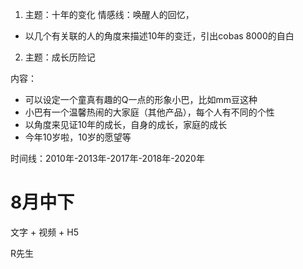 1. 主题：十年的变化
情感线：唤醒人的回忆，
- 以几个有关联的人的角度来描述10年的变迁，引出cobas 8000的自白


2. 主题：成长历险记

内容：
- 可以设定一个童真有趣的Q一点的形象小巴，比如mm豆这种
- 小巴有一个温馨热闹的大家庭（其他产品），每个人有不同的个性
- 以角度来见证10年的成长，自身的成长，家庭的成长
- 今年10岁啦，10岁的愿望等

时间线：2010年-2013年-2017年-2018年-2020年









# 8月中下

文字 + 视频 + H5

R先生






















